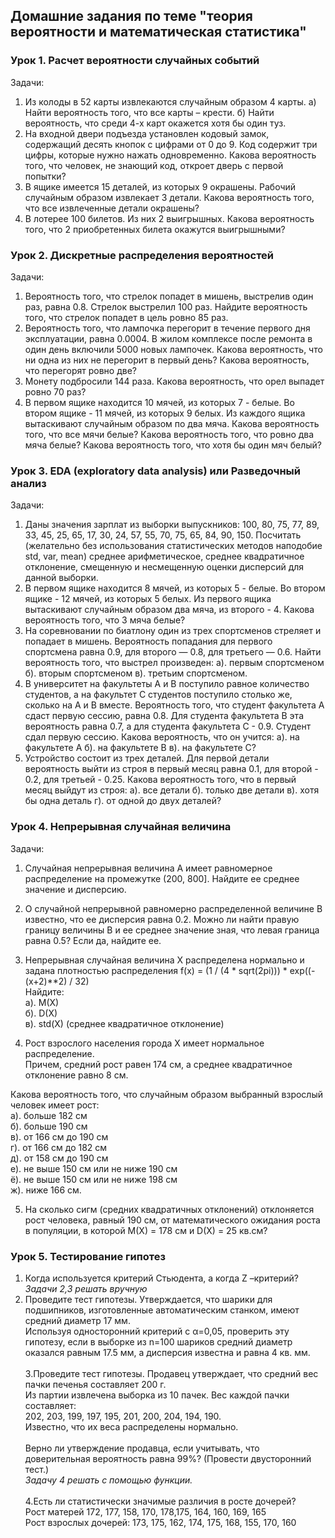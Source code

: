## Домашние задания по теме "теория вероятности и математическая статистика"  
### Урок 1. Расчет вероятности случайных событий  
Задачи:  
  1. Из колоды в 52 карты извлекаются случайным образом 4 карты. a) Найти вероятность того, что все карты – крести. б) Найти вероятность, что среди 4-х карт окажется хотя бы один туз.  
  2. На входной двери подъезда установлен кодовый замок, содержащий десять кнопок с цифрами от 0 до 9. Код содержит три цифры, которые нужно нажать одновременно. Какова вероятность того, что человек, не знающий код, откроет дверь с первой попытки?  
  3. В ящике имеется 15 деталей, из которых 9 окрашены. Рабочий случайным образом извлекает 3 детали. Какова вероятность того, что все извлеченные детали окрашены?  
  4. В лотерее 100 билетов. Из них 2 выигрышных. Какова вероятность того, что 2 приобретенных билета окажутся выигрышными?  
### Урок 2. Дискретные распределения вероятностей  
Задачи:  
  1. Вероятность того, что стрелок попадет в мишень, выстрелив один раз, равна 0.8. Стрелок выстрелил 100 раз. Найдите вероятность того, что стрелок попадет в цель ровно 85 раз.
  2. Вероятность того, что лампочка перегорит в течение первого дня эксплуатации, равна 0.0004. В жилом комплексе после ремонта в один день включили 5000 новых лампочек. Какова вероятность, что ни одна из них не перегорит в первый день? Какова вероятность, что перегорят ровно две?
  3. Монету подбросили 144 раза. Какова вероятность, что орел выпадет ровно 70 раз?
  4. В первом ящике находится 10 мячей, из которых 7 - белые. Во втором ящике - 11 мячей, из которых 9 белых. Из каждого ящика вытаскивают случайным образом по два мяча. Какова вероятность того, что все мячи белые? Какова вероятность того, что ровно два мяча белые? Какова вероятность того, что хотя бы один мяч белый?
### Урок 3. EDA (exploratory data analysis) или Разведочный анализ  
Задачи:  
  1. Даны значения зарплат из выборки выпускников: 100, 80, 75, 77, 89, 33, 45, 25, 65, 17, 30, 24, 57, 55, 70, 75, 65, 84, 90, 150. Посчитать (желательно без использования статистических методов наподобие std, var, mean) среднее арифметическое, среднее квадратичное отклонение, смещенную и несмещенную оценки дисперсий для данной выборки.
  2. В первом ящике находится 8 мячей, из которых 5 - белые. Во втором ящике - 12 мячей, из которых 5 белых. Из первого ящика вытаскивают случайным образом два мяча, из второго - 4. Какова вероятность того, что 3 мяча белые?
  3. На соревновании по биатлону один из трех спортсменов стреляет и попадает в мишень. Вероятность попадания для первого спортсмена равна 0.9, для второго — 0.8, для третьего — 0.6. Найти вероятность того, что выстрел произведен: a). первым спортсменом б). вторым спортсменом в). третьим спортсменом.
  4. В университет на факультеты A и B поступило равное количество студентов, а на факультет C студентов поступило столько же, сколько на A и B вместе. Вероятность того, что студент факультета A сдаст первую сессию, равна 0.8. Для студента факультета B эта вероятность равна 0.7, а для студента факультета C - 0.9. Студент сдал первую сессию. Какова вероятность, что он учится: a). на факультете A б). на факультете B в). на факультете C?
  5. Устройство состоит из трех деталей. Для первой детали вероятность выйти из строя в первый месяц равна 0.1, для второй - 0.2, для третьей - 0.25. Какова вероятность того, что в первый месяц выйдут из строя: а). все детали б). только две детали в). хотя бы одна деталь г). от одной до двух деталей?
### Урок 4. Непрерывная случайная величина  
Задачи:  
  1. Случайная непрерывная величина A имеет равномерное распределение на промежутке (200, 800]. Найдите ее среднее значение и дисперсию.  
  2. О случайной непрерывной равномерно распределенной величине B известно, что ее дисперсия равна 0.2. Можно ли найти правую границу величины B и ее среднее значение зная, что левая граница равна 0.5? Если да, найдите ее.  
  3. Непрерывная случайная величина X распределена нормально и задана плотностью распределения f(x) = (1 / (4 * sqrt(2pi))) * exp((-(x+2)**2) / 32)  
  Найдите:  
  а). M(X)  
  б). D(X)  
  в). std(X) (среднее квадратичное отклонение)  
  
  4. Рост взрослого населения города X имеет нормальное распределение.  
  Причем, средний рост равен 174 см, а среднее квадратичное отклонение равно 8 см.  

  Какова вероятность того, что случайным образом выбранный взрослый человек имеет рост:  
  а). больше 182 см  
  б). больше 190 см  
  в). от 166 см до 190 см  
  г). от 166 см до 182 см  
  д). от 158 см до 190 см  
  е). не выше 150 см или не ниже 190 см  
  ё). не выше 150 см или не ниже 198 см  
  ж). ниже 166 см.  

  5. На сколько сигм (средних квадратичных отклонений) отклоняется рост человека, равный 190 см, от математического ожидания роста в популяции, в которой M(X) = 178 см и D(X) = 25 кв.см?  

  ### Урок 5. Тестирование гипотез  
  1. Когда используется критерий Стьюдента, а когда Z –критерий?  
  *Задачи 2,3 решать вручную*  
  []()  
  2. Проведите тест гипотезы. Утверждается, что шарики для подшипников, изготовленные автоматическим станком, имеют средний диаметр 17 мм.  
  Используя односторонний критерий с α=0,05, проверить эту гипотезу, если в выборке из n=100 шариков средний диаметр оказался равным 17.5 мм, а дисперсия известна и равна 4 кв. мм.  
  []()  
  3.Проведите тест гипотезы. Продавец утверждает, что средний вес пачки печенья составляет 200 г.  
  Из партии извлечена выборка из 10 пачек. Вес каждой пачки составляет:  
  202, 203, 199, 197, 195, 201, 200, 204, 194, 190.  
  Известно, что их веса распределены нормально.  
  []()  
  Верно ли утверждение продавца, если учитывать, что доверительная вероятность равна 99%? (Провести двусторонний тест.)  
  *Задачу 4 решать с помощью функции.*   
  []()  
  4.Есть ли статистически значимые различия в росте дочерей?  
  Рост матерей 172, 177, 158, 170, 178,175, 164, 160, 169, 165  
  Рост взрослых дочерей: 173, 175, 162, 174, 175, 168, 155, 170, 160  
